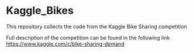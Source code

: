 # Kaggle_Bikes
This repository collects the code from the Kaggle Bike Sharing competition

Full description of the competition can be found in the following link
https://www.kaggle.com/c/bike-sharing-demand
